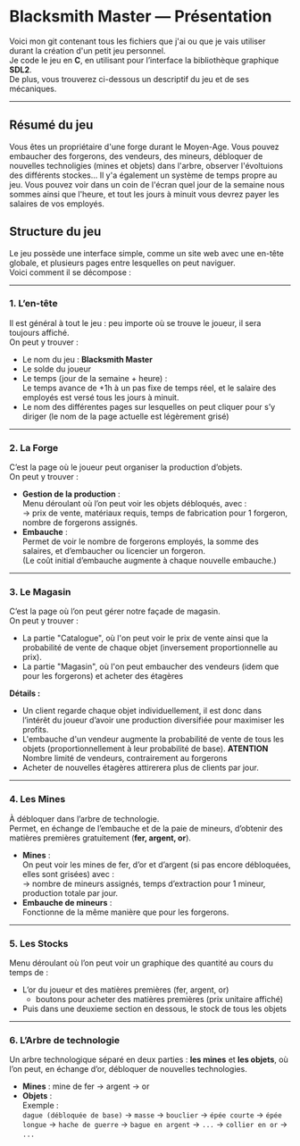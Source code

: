 # Blacksmith Master — Présentation

Voici mon git contenant tous les fichiers que j'ai ou que je vais utiliser durant la création d'un petit jeu personnel.  
Je code le jeu en **C**, en utilisant pour l’interface la bibliothèque graphique **SDL2**.  
De plus, vous trouverez ci-dessous un descriptif du jeu et de ses mécaniques.

---

## Résumé du jeu

Vous êtes un propriétaire d'une forge durant le Moyen-Age. Vous pouvez embaucher des forgerons, des vendeurs, des mineurs, débloquer de nouvelles technoligies (mines et objets) dans l'arbre, observer l'évoltuions des différents stockes...
Il y'a également un système de temps propre au jeu. Vous pouvez voir dans un coin de l'écran quel jour de la semaine nous sommes ainsi que l'heure, et tout les jours à minuit vous devrez payer les salaires de vos employés.

## Structure du jeu

Le jeu possède une interface simple, comme un site web avec une en-tête globale, et plusieurs pages entre lesquelles on peut naviguer.  
Voici comment il se décompose :

---

### 1. L’en-tête

Il est général à tout le jeu : peu importe où se trouve le joueur, il sera toujours affiché.  
On peut y trouver :

- Le nom du jeu : **Blacksmith Master**
- Le solde du joueur
- Le temps (jour de la semaine + heure) :  
  Le temps avance de +1h à un pas fixe de temps réel, et le salaire des employés est versé tous les jours à minuit.
- Le nom des différentes pages sur lesquelles on peut cliquer pour s’y diriger (le nom de la page actuelle est légèrement grisé)

---

### 2. La Forge

C’est la page où le joueur peut organiser la production d’objets.  
On peut y trouver :

- **Gestion de la production** :  
  Menu déroulant où l’on peut voir les objets débloqués, avec :  
  → prix de vente, matériaux requis, temps de fabrication pour 1 forgeron, nombre de forgerons assignés.
- **Embauche** :  
  Permet de voir le nombre de forgerons employés, la somme des salaires, et d’embaucher ou licencier un forgeron.  
  (Le coût initial d’embauche augmente à chaque nouvelle embauche.)

---

### 3. Le Magasin

C’est la page où l’on peut gérer notre façade de magasin.  
On peut y trouver :

- La partie "Catalogue", où l'on peut voir le prix de vente ainsi que la probabilité de vente de chaque objet (inversement proportionnelle au prix).
- La partie "Magasin", où l'on peut embaucher des vendeurs (idem que pour les forgerons) et acheter des étagères

**Détails :**

- Un client regarde chaque objet individuellement, il est donc dans l’intérêt du joueur d’avoir une production diversifiée pour maximiser les profits.
- L'embauche d'un vendeur augmente la probabilité de vente de tous les objets (proportionnellement à leur probabilité de base). **ATENTION** Nombre limité de vendeurs, contrairement au forgerons
- Acheter de nouvelles étagères attirerera plus de clients par jour.

---

### 4. Les Mines

À débloquer dans l’arbre de technologie.  
Permet, en échange de l’embauche et de la paie de mineurs, d’obtenir des matières premières gratuitement (**fer, argent, or**).

- **Mines** :  
  On peut voir les mines de fer, d’or et d’argent (si pas encore débloquées, elles sont grisées) avec :  
  → nombre de mineurs assignés, temps d’extraction pour 1 mineur, production totale par jour.
- **Embauche de mineurs** :  
  Fonctionne de la même manière que pour les forgerons.

---

### 5. Les Stocks

Menu déroulant où l’on peut voir un graphique des quantité au cours du temps de :

- L’or du joueur et des matières premières (fer, argent, or)  
  + boutons pour acheter des matières premières (prix unitaire affiché)
- Puis dans une deuxieme section en dessous, le stock de tous les objets

---

### 6. L’Arbre de technologie

Un arbre technologique séparé en deux parties : **les mines** et **les objets**, où l’on peut, en échange d’or, débloquer de nouvelles technologies.

- **Mines** : mine de fer → argent → or  
- **Objets** :  
  Exemple :  
  `dague (débloquée de base)` → `masse` → `bouclier` → `épée courte` → `épée longue` → `hache de guerre` → `bague en argent` → `...` → `collier en or` → `...`
